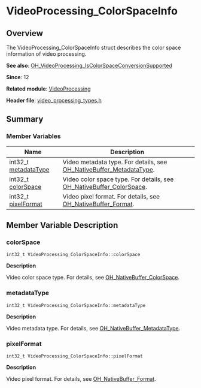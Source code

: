 # VideoProcessing_ColorSpaceInfo


## Overview

The VideoProcessing_ColorSpaceInfo struct describes the color space information of video processing.

**See also**: [OH_VideoProcessing_IsColorSpaceConversionSupported](_video_processing.md#oh_videoprocessing_iscolorspaceconversionsupported)

**Since**: 12

**Related module**: [VideoProcessing](_video_processing.md)

**Header file**: [video_processing_types.h](video__processing__types_8h.md)


## Summary


### Member Variables

| Name| Description|
| -------- | -------- |
| int32_t [metadataType](#metadatatype) | Video metadata type. For details, see [OH_NativeBuffer_MetadataType](../apis-arkgraphics2d/capi-buffer-common-h.md#oh_nativebuffer_metadatatype).|
| int32_t [colorSpace](#colorspace) | Video color space type. For details, see [OH_NativeBuffer_ColorSpace](../apis-arkgraphics2d/capi-buffer-common-h.md#oh_nativebuffer_colorspace). |
| int32_t [pixelFormat](#pixelformat) | Video pixel format. For details, see [OH_NativeBuffer_Format](../apis-arkgraphics2d/capi-native-buffer-h.md#oh_nativebuffer_format-1).|


## Member Variable Description


### colorSpace

```
int32_t VideoProcessing_ColorSpaceInfo::colorSpace
```

**Description**

Video color space type. For details, see [OH_NativeBuffer_ColorSpace](../apis-arkgraphics2d/capi-buffer-common-h.md#oh_nativebuffer_colorspace).


### metadataType

```
int32_t VideoProcessing_ColorSpaceInfo::metadataType
```

**Description**

Video metadata type. For details, see [OH_NativeBuffer_MetadataType](../apis-arkgraphics2d/capi-buffer-common-h.md#oh_nativebuffer_metadatatype).


### pixelFormat

```
int32_t VideoProcessing_ColorSpaceInfo::pixelFormat
```

**Description**

Video pixel format. For details, see [OH_NativeBuffer_Format](../apis-arkgraphics2d/capi-native-buffer-h.md#oh_nativebuffer_format-1).

 <!--no_check--> 